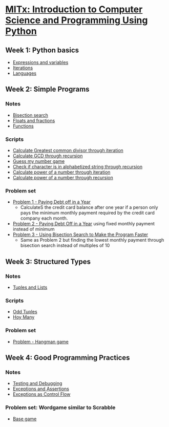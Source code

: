 # [MITx: Introduction to Computer Science and Programming Using Python](https://www.edx.org/learn/computer-science/massachusetts-institute-of-technology-introduction-to-computer-science-and-programming-using-python)

## Week 1: Python basics

- [Expressions and variables](https://github.com/luz-ojeda/ossu-intro-cs/blob/master/intro-to-comp-sci-and-programming-using-python/w1-python-basics/expressions%20and%20variables.md)
- [Iterations](https://github.com/luz-ojeda/ossu-intro-cs/blob/master/intro-to-comp-sci-and-programming-using-python/w1-python-basics/iterations.md)
- [Languages](https://github.com/luz-ojeda/ossu-intro-cs/blob/master/intro-to-comp-sci-and-programming-using-python/w1-python-basics/languages.md)

## Week 2: Simple Programs

### Notes
- [Bisection search](https://github.com/luz-ojeda/ossu-intro-cs/blob/master/intro-to-comp-sci-and-programming-using-python/w2-simple-programs/bisection%20search.md)
- [Floats and fractions](https://github.com/luz-ojeda/ossu-intro-cs/blob/master/intro-to-comp-sci-and-programming-using-python/w2-simple-programs/floats%20and%20fractions.md)
- [Functions](https://github.com/luz-ojeda/ossu-intro-cs/blob/master/intro-to-comp-sci-and-programming-using-python/w2-simple-programs/functions.md)

### Scripts
- [Calculate Greatest common divisor through iteration](https://github.com/luz-ojeda/ossu-intro-cs/blob/master/intro-to-comp-sci-and-programming-using-python/w2-simple-programs/gcd-iter.py)
- [Calculate GCD through recursion](https://github.com/luz-ojeda/ossu-intro-cs/blob/master/intro-to-comp-sci-and-programming-using-python/w2-simple-programs/gcd-recur.py)
- [Guess my number game](https://github.com/luz-ojeda/ossu-intro-cs/blob/master/intro-to-comp-sci-and-programming-using-python/w2-simple-programs/guess-my-number.py)
- [Check if character is in alphabetized string through recursion](https://github.com/luz-ojeda/ossu-intro-cs/blob/master/intro-to-comp-sci-and-programming-using-python/w2-simple-programs/is-in-recur.py)
- [Calculate power of a number through iteration](https://github.com/luz-ojeda/ossu-intro-cs/blob/master/intro-to-comp-sci-and-programming-using-python/w2-simple-programs/power-iter.py)
- [Calculate power of a number through recursion](https://github.com/luz-ojeda/ossu-intro-cs/blob/master/intro-to-comp-sci-and-programming-using-python/w2-simple-programs/recur-power.py)

### Problem set
- [Problem 1 - Paying Debt off in a Year](https://github.com/luz-ojeda/ossu-intro-cs/blob/master/intro-to-comp-sci-and-programming-using-python/w2-simple-programs/problem-set-2/problem-1.py)
  - CalculateS the credit card balance after one year if a person only pays the minimum monthly payment required by the credit card company each month.
- [Problem 2 - Paying Debt Off in a Year](https://github.com/luz-ojeda/ossu-intro-cs/blob/master/intro-to-comp-sci-and-programming-using-python/w2-simple-programs/problem-set-2/problem-2.py) using fixed monthly payment instead of minimum
- [Problem 3 - Using Bisection Search to Make the Program Faster](https://github.com/luz-ojeda/ossu-intro-cs/blob/master/intro-to-comp-sci-and-programming-using-python/w2-simple-programs/problem-set-2/problem-3.py)
  - Same as Problem 2 but finding the lowest monthly payment through bisection search instead of multiples of 10 

## Week 3: Structured Types

### Notes
- [Tuples and Lists](https://github.com/luz-ojeda/ossu-intro-cs/blob/master/intro-to-comp-sci-and-programming-using-python/w3-structured-types/tuples%20and%20lists.md)

### Scripts
- [Odd Tuples](https://github.com/luz-ojeda/ossu-intro-cs/blob/master/intro-to-comp-sci-and-programming-using-python/w3-structured-types/odd-tuples.py)
- [Hoy Many](https://github.com/luz-ojeda/ossu-intro-cs/blob/master/intro-to-comp-sci-and-programming-using-python/w3-structured-types/how-many.py)

### Problem set
- [Problem - Hangman game](https://github.com/luz-ojeda/ossu-intro-cs/blob/master/intro-to-comp-sci-and-programming-using-python/w2-simple-programs/problem-set-3/ps3_hangman.py)

## Week 4: Good Programming Practices

### Notes
- [Testing and Debugging](https://github.com/luz-ojeda/ossu-intro-cs/blob/master/intro-to-comp-sci-and-programming-using-python/w4-good-programming-practices/testing%20and%20debugging.md)
- [Exceptions and Assertions](https://github.com/luz-ojeda/ossu-intro-cs/blob/master/intro-to-comp-sci-and-programming-using-python/w4-good-programming-practices/exceptions%20and%20assertions.md)
- [Exceptions as Control Flow](https://github.com/luz-ojeda/ossu-intro-cs/blob/master/intro-to-comp-sci-and-programming-using-python/w4-good-programming-practices/exceptions%20as%20control%20flow.md)

### Problem set: Wordgame similar to Scrabble
- [Base game](https://github.com/luz-ojeda/ossu-intro-cs/blob/master/intro-to-comp-sci-and-programming-using-python/w4-good-programming-practices/problem-set-4/ps4a.py)